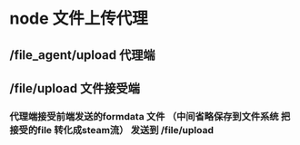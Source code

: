# node 文件上传代理
## /file_agent/upload  代理端

## /file/upload  文件接受端

### 代理端接受前端发送的formdata 文件 （中间省略保存到文件系统 把接受的file 转化成steam流） 发送到 /file/upload

